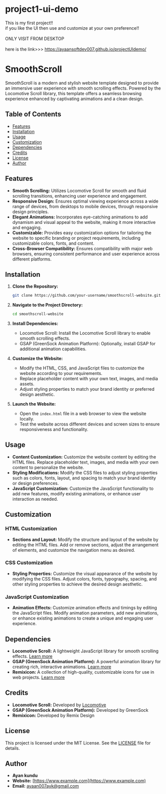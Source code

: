 # project1-ui-demo
This is my first project!!
<br>if you like the UI then use and customize at your own preference!!<br>
<br>ONLY VISIT FROM DESKTOP<br>
<br> here is the link>>> https://ayaansoftdev007.github.io/projectUIdemo/ <br>


# SmoothScroll 

SmoothScroll  is a modern and stylish website template designed to provide an immersive user experience with smooth scrolling effects. Powered by the Locomotive Scroll library, this template offers a seamless browsing experience enhanced by captivating animations and a clean design.

## Table of Contents

- [Features](#features)
- [Installation](#installation)
- [Usage](#usage)
- [Customization](#customization)
- [Dependencies](#dependencies)
- [Credits](#credits)
- [License](#license)
- [Author](#author)

## Features

- **Smooth Scrolling:** Utilizes Locomotive Scroll for smooth and fluid scrolling transitions, enhancing user experience and engagement.
- **Responsive Design:** Ensures optimal viewing experience across a wide range of devices, from desktops to mobile devices, through responsive design principles.
- **Elegant Animations:** Incorporates eye-catching animations to add dynamism and visual appeal to the website, making it more interactive and engaging.
- **Customizable:** Provides easy customization options for tailoring the website to specific branding or project requirements, including customizable colors, fonts, and content.
- **Cross-Browser Compatibility:** Ensures compatibility with major web browsers, ensuring consistent performance and user experience across different platforms.

## Installation

1. **Clone the Repository:**
   ```bash
   git clone https://github.com/your-username/smoothscroll-website.git
   ```

2. **Navigate to the Project Directory:**
   ```bash
   cd smoothscroll-website
   ```

3. **Install Dependencies:**
   - Locomotive Scroll: Install the Locomotive Scroll library to enable smooth scrolling effects.
   - GSAP (GreenSock Animation Platform): Optionally, install GSAP for additional animation capabilities.

4. **Customize the Website:**
   - Modify the HTML, CSS, and JavaScript files to customize the website according to your requirements.
   - Replace placeholder content with your own text, images, and media assets.
   - Adjust styling properties to match your brand identity or preferred design aesthetic.

5. **Launch the Website:**
   - Open the `index.html` file in a web browser to view the website locally.
   - Test the website across different devices and screen sizes to ensure responsiveness and functionality.

## Usage

- **Content Customization:** Customize the website content by editing the HTML files. Replace placeholder text, images, and media with your own content to personalize the website.
- **Styling Modifications:** Modify the CSS files to adjust styling properties such as colors, fonts, layout, and spacing to match your brand identity or design preferences.
- **JavaScript Customization:** Customize the JavaScript functionality to add new features, modify existing animations, or enhance user interaction as needed.

## Customization

### HTML Customization

- **Sections and Layout:** Modify the structure and layout of the website by editing the HTML files. Add or remove sections, adjust the arrangement of elements, and customize the navigation menu as desired.

### CSS Customization

- **Styling Properties:** Customize the visual appearance of the website by modifying the CSS files. Adjust colors, fonts, typography, spacing, and other styling properties to achieve the desired design aesthetic.

### JavaScript Customization

- **Animation Effects:** Customize animation effects and timings by editing the JavaScript files. Modify animation parameters, add new animations, or enhance existing animations to create a unique and engaging user experience.

## Dependencies

- **Locomotive Scroll:** A lightweight JavaScript library for smooth scrolling effects. [Learn more](https://github.com/locomotivemtl/locomotive-scroll)
- **GSAP (GreenSock Animation Platform):** A powerful animation library for creating rich, interactive animations. [Learn more](https://greensock.com/gsap/)
- **Remixicon:** A collection of high-quality, customizable icons for use in web projects. [Learn more](https://remixicon.com/)

## Credits

- **Locomotive Scroll:** Developed by [Locomotive](https://github.com/locomotivemtl)
- **GSAP (GreenSock Animation Platform):** Developed by GreenSock
- **Remixicon:** Developed by Remix Design

## License

This project is licensed under the MIT License. See the [LICENSE](LICENSE) file for details.

## Author

- **Ayan kundu**
- **Website:** [https://www.example.com](https://www.example.com)
- **Email:** ayaan007ayk@gmail.com
```
